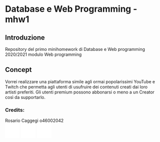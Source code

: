 # Database e Web Programming - mhw1
## Introduzione
Repository del primo minihomework di Database e Web programming 2020/2021 modulo Web programming
## Concept
Vorrei realizzare una piattaforma simile agli ormai popolarissimi YouTube e Twitch che permetta agli utenti di usufruire dei contenuti creati dai loro artisti preferiti. 
Gli utenti premium possono abbonarsi o meno a un Creator così da supportarlo.


### Credits:
Rosario Caggegi o46002042     
[![GitHub - mhw1](https://github.com/Caggegi/mhw1/blob/master/img/Light/github.svg)](https://github.com/Caggegi/mhw1)
[![Instagram](https://github.com/Caggegi/mhw1/blob/master/img/Light/instagram.svg)](https://www.instagram.com/rosario.caggegi/)
[![Facebook](https://github.com/Caggegi/mhw1/blob/master/img/Light/facebook.svg)](https://www.facebook.com/rosario.caggegi.142/)

